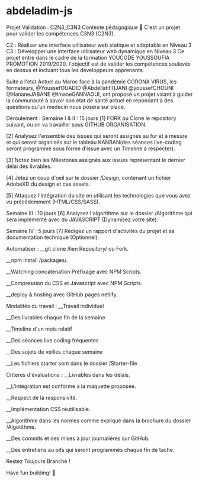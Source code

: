 # abdeladim-js
Projet Validation : C2N3_C3N3
Contexte pédagogique 👋
C'est un projet pour valider les compétences C3N3 (C2N3).

C2 : Réaliser une interface utilisateur web statique et adaptable en Niveau 3
C3 : Développer une interface utilisateur web dynamique en Niveau 3
Ce projet entre dans le cadre de la formation YOUCODE YOUSSOUFIA PROMOTION 2019/2020. l'objectif est de valider les compétences soulevés en dessus et incluant tous les développeurs apprenants.

Suite à l'etat Actuel au Maroc face à la pandémie CORONA VIRUS, les formateurs, @YoussefOUADID @AbdellatifTIJANI @youssefCHOUNI @HananeJABANE @ImaneGANNAOUI, ont proposé un projet visant à guider la communauté à savoir son état de santé actuel en repondant à des questions qu'un medecin nous posera sur place.

Déroulement :
Semaine I & II : 15 jours
[1] FORK ou Clone le repository suivant, ou on va travailler sous GITHUB ORGANISATION.

[2] Analysez l'ensemble des issues qui seront assignés au fur et à mesure et qui seront organisés sur le tableau KANBAN(des séances live-coding seront programmé sous forme d'issue avec un Timeline à respecter).

[3] Notez bien les Milestones assignés aux issues représentant le dernier délai des livrables.

[4] Jetez un coup d'oeil sur le dossier /Design, contenant un fichier AdobeXD du design et ces assets.

[5] Attaquez l'intégration du site en utilisant les technologies que vous avez vu précédemment (HTML/CSS/SASS).

Semaine III : 10 jours
[6] Analysez l'algorithme sur le dossier /Algorithme qui sera implémenté avec du JAVASCRIPT (Dynamisez votre site).

Semaine IV : 5 jours
[7] Rédigez un rapport d'activités du projet et sa documentation technique (Optionnel).

Automatiser :
__git clone /lien Repository/ ou Fork.

__npm install /packages/.

__Watching concatenation Préfixage avec NPM Scripts.

__Compression du CSS et Javascript avec NPM Scripts.

__deploy & hosting avec GitHub pages netlify.

Modalités du travail :
__Travail individuel

__Des livrables chaque fin de la semaine

__Timeline d'un mois relatif

__Des séances live coding fréquentes

__Des sujets de veilles chaque semaine

__Les fichiers starter sont dans le dossier /Starter-file

Criteres d'évaluations :
__Livrables dans les délais.

__L'intégration est conforme à la maquette proposée.

__Respect de la responsivité.

__Implémentation CSS réutilisable.

__Algorithme dans les normes comme expliqué dans la brochure du dossier /Algotithme.

__Des commits et des mises à jour journaliéres sur GitHub.

__Des entretiens au pifs qui seront programmés chaque fin de tache.

Restez Toujours Branché !

Have fun building! 🚀
